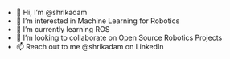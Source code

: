 - 👋 Hi, I’m @shrikadam
- 👀 I’m interested in Machine Learning for  Robotics
- 🌱 I’m currently learning ROS
- 💞️ I’m looking to collaborate on Open Source Robotics Projects
- 📫 Reach out to me @shrikadam on LinkedIn

<!---
shrikadam/shrikadam is a ✨ special ✨ repository because its `README.md` (this file) appears on your GitHub profile.
You can click the Preview link to take a look at your changes.
--->
